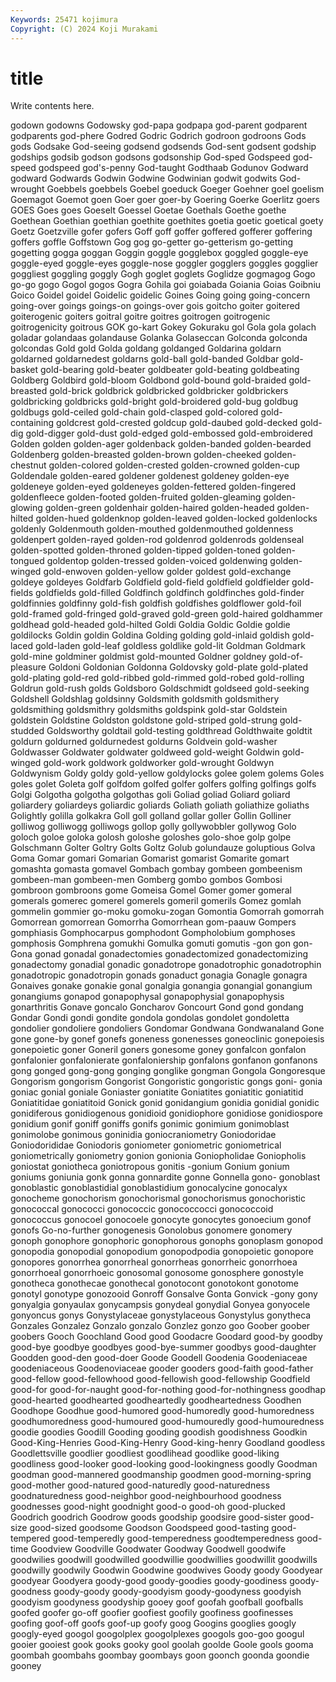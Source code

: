 ```yaml
---
Keywords: 25471 kojimura
Copyright: (C) 2024 Koji Murakami
---
```


# title

Write contents here.



 godown godowns Godowsky god-papa godpapa god-parent
godparent godparents god-phere Godred Godric Godrich godroon godroons Gods gods
Godsake God-seeing godsend godsends God-sent godsent godship godships godsib godson
godsons godsonship God-sped Godspeed god-speed godspeed god's-penny God-taught Godthaab Godunov
Godward godward Godwards Godwin Godwine Godwinian godwit godwits God-wrought Goebbels
goebbels Goebel goeduck Goeger Goehner goel goelism Goemagot Goemot goen
Goer goer goer-by Goering Goerke Goerlitz goers GOES Goes goes
Goeselt Goessel Goetae Goethals Goethe goethe Goethean Goethian goethian goethite
goethites goetia goetic goetical goety Goetz Goetzville gofer gofers Goff
goff goffer goffered gofferer goffering goffers goffle Goffstown Gog gog
go-getter go-getterism go-getting gogetting gogga goggan Goggin goggle gogglebox goggled
goggle-eye goggle-eyed goggle-eyes goggle-nose goggler gogglers goggles gogglier goggliest goggling
goggly Gogh goglet goglets Goglidze gogmagog Gogo go-go gogo Gogol
gogos Gogra Gohila goi goiabada Goiania Goias Goibniu Goico Goidel
goidel Goidelic goidelic Goines Going going going-concern going-over goings goings-on
goings-over gois goitcho goiter goitered goiterogenic goiters goitral goitre goitres
goitrogen goitrogenic goitrogenicity goitrous GOK go-kart Gokey Gokuraku gol Gola
gola golach goladar golandaas golandause Golanka Golaseccan Golconda golconda golcondas
Gold gold Golda goldang goldanged Goldarina goldarn goldarned goldarnedest goldarns
gold-ball gold-banded Goldbar gold-basket gold-bearing gold-beater goldbeater gold-beating goldbeating Goldberg
Goldbird gold-bloom Goldbond gold-bound gold-braided gold-breasted gold-brick goldbrick goldbricked goldbricker
goldbrickers goldbricking goldbricks gold-bright gold-broidered gold-bug goldbug goldbugs gold-ceiled gold-chain
gold-clasped gold-colored gold-containing goldcrest gold-crested goldcup gold-daubed gold-decked gold-dig gold-digger
gold-dust gold-edged gold-embossed gold-embroidered Golden golden golden-ager goldenback golden-banded golden-bearded
Goldenberg golden-breasted golden-brown golden-cheeked golden-chestnut golden-colored golden-crested golden-crowned golden-cup Goldendale
golden-eared goldener goldenest goldeney golden-eye goldeneye golden-eyed goldeneyes golden-fettered golden-fingered
goldenfleece golden-footed golden-fruited golden-gleaming golden-glowing golden-green goldenhair golden-haired golden-headed golden-hilted
golden-hued goldenknop golden-leaved golden-locked goldenlocks goldenly Goldenmouth golden-mouthed goldenmouthed goldenness
goldenpert golden-rayed golden-rod goldenrod goldenrods goldenseal golden-spotted golden-throned golden-tipped golden-toned
golden-tongued goldentop golden-tressed golden-voiced goldenwing golden-winged gold-enwoven golden-yellow golder goldest
gold-exchange goldeye goldeyes Goldfarb Goldfield gold-field goldfield goldfielder gold-fields goldfields
gold-filled Goldfinch goldfinch goldfinches gold-finder goldfinnies goldfinny gold-fish goldfish goldfishes
goldflower gold-foil gold-framed gold-fringed gold-graved gold-green gold-haired goldhammer goldhead gold-headed
gold-hilted Goldi Goldia Goldic Goldie goldie goldilocks Goldin goldin Goldina
Golding golding gold-inlaid goldish gold-laced gold-laden gold-leaf goldless goldlike gold-lit
Goldman Goldmark gold-mine goldminer goldmist gold-mounted Goldner goldney gold-of-pleasure Goldoni
Goldonian Goldonna Goldovsky gold-plate gold-plated gold-plating gold-red gold-ribbed gold-rimmed gold-robed
gold-rolling Goldrun gold-rush golds Goldsboro Goldschmidt goldseed gold-seeking Goldshell Goldshlag
goldsinny Goldsmith goldsmith goldsmithery goldsmithing goldsmithry goldsmiths goldspink gold-star Goldstein
goldstein Goldstine Goldston goldstone gold-striped gold-strung gold-studded Goldsworthy goldtail gold-testing
goldthread Goldthwaite goldtit goldurn goldurned goldurnedest goldurns Goldvein gold-washer Goldwasser
Goldwater goldwater goldweed gold-weight Goldwin gold-winged gold-work goldwork goldworker gold-wrought
Goldwyn Goldwynism Goldy goldy gold-yellow goldylocks golee golem golems Goles
goles golet Goleta golf golfdom golfed golfer golfers golfing golfings
golfs Golgi Golgotha golgotha golgothas goli Goliad goliad Goliard goliard
goliardery goliardeys goliardic goliards Goliath goliath goliathize goliaths Golightly golilla
golkakra Goll goll golland gollar goller Gollin Golliner golliwog golliwogg
golliwogs gollop golly gollywobbler gollywog Golo goloch goloe goloka golosh
goloshe goloshes golo-shoe golp golpe Golschmann Golter Goltry Golts Goltz
Golub golundauze goluptious Golva Goma Gomar gomari Gomarian Gomarist gomarist
Gomarite gomart gomashta gomasta gomavel Gombach gombay gombeen gombeenism gombeen-man
gombeen-men Gomberg gombo gombos Gombosi gombroon gombroons gome Gomeisa Gomel
Gomer gomer gomeral gomerals gomerec gomerel gomerels gomeril gomerils Gomez
gomlah gommelin gommier go-moku gomoku-zogan Gomontia Gomorrah gomorrah Gomorrean gomorrean
Gomorrha Gomorrhean gom-paauw Gompers gomphiasis Gomphocarpus gomphodont Gompholobium gomphoses gomphosis
Gomphrena gomukhi Gomulka gomuti gomutis -gon gon gon- Gona gonad
gonadal gonadectomies gonadectomized gonadectomizing gonadectomy gonadial gonadic gonadotrope gonadotrophic gonadotrophin
gonadotropic gonadotropin gonads gonaduct gonagia Gonagle gonagra Gonaives gonake gonakie
gonal gonalgia gonangia gonangial gonangium gonangiums gonapod gonapophysal gonapophysial gonapophysis
gonarthritis Gonave goncalo Goncharov Goncourt Gond gond gondang Gondar Gondi
gondi gondite gondola gondolas gondolet gondoletta gondolier gondoliere gondoliers Gondomar
Gondwana Gondwanaland Gone gone gone-by gonef gonefs goneness gonenesses goneoclinic
gonepoiesis gonepoietic goner Goneril goners gonesome goney gonfalcon gonfalon gonfalonier
gonfalonierate gonfaloniership gonfalons gonfanon gonfanons gong gonged gong-gong gonging gonglike
gongman Gongola Gongoresque Gongorism gongorism Gongorist Gongoristic gongoristic gongs goni-
gonia goniac gonial goniale Goniaster goniatite Goniatites goniatitic goniatitid Goniatitidae
goniatitoid Gonick gonid gonidangium gonidia gonidial gonidic gonidiferous gonidiogenous gonidioid
gonidiophore gonidiose gonidiospore gonidium gonif goniff goniffs gonifs gonimic gonimium
gonimoblast gonimolobe gonimous goninidia goniocraniometry Goniodoridae Goniodorididae Goniodoris goniometer goniometric
goniometrical goniometrically goniometry gonion gonionia Goniopholidae Goniopholis goniostat goniotheca goniotropous
gonitis -gonium Gonium gonium goniums goniunia gonk gonna gonnardite gonne
Gonnella gono- gonoblast gonoblastic gonoblastidial gonoblastidium gonocalycine gonocalyx gonocheme gonochorism
gonochorismal gonochorismus gonochoristic gonococcal gonococci gonococcic gonococcocci gonococcoid gonococcus gonocoel
gonocoele gonocyte gonocytes gonoecium gonof gonofs Go-no-further gonogenesis Gonolobus gonomere
gonomery gonoph gonophore gonophoric gonophorous gonophs gonoplasm gonopod gonopodia gonopodial
gonopodium gonopodpodia gonopoietic gonopore gonopores gonorrhea gonorrheal gonorrheas gonorrheic gonorrhoea
gonorrhoeal gonorrhoeic gonosomal gonosome gonosphere gonostyle gonotheca gonothecae gonothecal gonotocont
gonotokont gonotome gonotyl gonotype gonozooid Gonroff Gonsalve Gonta Gonvick -gony
gony gonyalgia gonyaulax gonycampsis gonydeal gonydial Gonyea gonyocele gonyoncus gonys
Gonystylaceae gonystylaceous Gonystylus gonytheca Gonzales Gonzalez Gonzalo gonzalo Gonzlez gonzo
goo Goober goober goobers Gooch Goochland Good good Goodacre Goodard
good-by goodby good-bye goodbye goodbyes good-bye-summer goodbys good-daughter Goodden good-den
good-doer Goode Goodell Goodenia Goodeniaceae goodeniaceous Goodenoviaceae gooder gooders good-faith
good-father good-fellow good-fellowhood good-fellowish good-fellowship Goodfield good-for good-for-naught good-for-nothing good-for-nothingness
goodhap good-hearted goodhearted goodheartedly goodheartedness Goodhen Goodhope Goodhue good-humored good-humoredly
good-humoredness goodhumoredness good-humoured good-humouredly good-humouredness goodie goodies Goodill Gooding gooding
goodish goodishness Goodkin Good-King-Henries Good-King-Henry Good-king-henry Goodland goodless Goodlettsville goodlier
goodliest goodlihead goodlike good-liking goodliness good-looker good-looking good-lookingness goodly Goodman
goodman good-mannered goodmanship goodmen good-morning-spring good-mother good-natured good-naturedly good-naturedness goodnaturedness
good-neighbor good-neighbourhood goodness goodnesses good-night goodnight good-o good-oh good-plucked Goodrich
goodrich Goodrow goods goodship goodsire good-sister good-size good-sized goodsome Goodson
Goodspeed good-tasting good-tempered good-temperedly good-temperedness goodtemperedness good-time Goodview Goodville Goodwater
Goodway Goodwell goodwife goodwilies goodwill goodwilled goodwillie goodwillies goodwillit goodwills
goodwilly goodwily Goodwin Goodwine goodwives Goody goody Goodyear goodyear Goodyera
goody-good goody-goodies goody-goodiness goody-goodness goody-goody goody-goodyism goody-goodyness goodyish goodyism goodyness
goodyship gooey goof goofah goofball goofballs goofed goofer go-off goofier
goofiest goofily goofiness goofinesses goofing goof-off goofs goof-up goofy goog
Googins googlies googly googly-eyed googol googolplex googolplexes googols goo-goo googul
gooier gooiest gook gooks gooky gool goolah goolde Goole gools
gooma goombah goombahs goombay goombays goon goonch goonda goondie gooney
